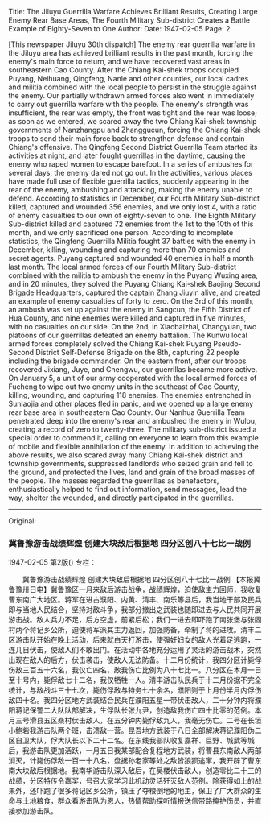 Title: The Jiluyu Guerrilla Warfare Achieves Brilliant Results, Creating Large Enemy Rear Base Areas, The Fourth Military Sub-district Creates a Battle Example of Eighty-Seven to One
Author:
Date: 1947-02-05
Page: 2

[This newspaper Jiluyu 30th dispatch] The enemy rear guerrilla warfare in the Jiluyu area has achieved brilliant results in the past month, forcing the enemy's main force to return, and we have recovered vast areas in southeastern Cao County. After the Chiang Kai-shek troops occupied Puyang, Neihuang, Qingfeng, Nanle and other counties, our local cadres and militia combined with the local people to persist in the struggle against the enemy. Our partially withdrawn armed forces also went in immediately to carry out guerrilla warfare with the people. The enemy's strength was insufficient, the rear was empty, the front was tight and the rear was loose; as soon as we entered, we scared away the two Chiang Kai-shek township governments of Nanzhangpu and Zhanggucun, forcing the Chiang Kai-shek troops to send their main force back to strengthen defense and contain Chiang's offensive. The Qingfeng Second District Guerrilla Team started its activities at night, and later fought guerrillas in the daytime, causing the enemy who raped women to escape barefoot. In a series of ambushes for several days, the enemy dared not go out. In the activities, various places have made full use of flexible guerrilla tactics, suddenly appearing in the rear of the enemy, ambushing and attacking, making the enemy unable to defend. According to statistics in December, our Fourth Military Sub-district killed, captured and wounded 356 enemies, and we only lost 4, with a ratio of enemy casualties to our own of eighty-seven to one. The Eighth Military Sub-district killed and captured 72 enemies from the 1st to the 10th of this month, and we only sacrificed one person. According to incomplete statistics, the Qingfeng Guerrilla Militia fought 37 battles with the enemy in December, killing, wounding and capturing more than 70 enemies and secret agents. Puyang captured and wounded 40 enemies in half a month last month. The local armed forces of our Fourth Military Sub-district combined with the militia to ambush the enemy in the Puyang Wuxing area, and in 20 minutes, they solved the Puyang Chiang Kai-shek Baojing Second Brigade Headquarters, captured the captain Zhang Jiuyin alive, and created an example of enemy casualties of forty to zero. On the 3rd of this month, an ambush was set up against the enemy in Sangcun, the Fifth District of Hua County, and nine enemies were killed and captured in five minutes, with no casualties on our side. On the 2nd, in Xiaobaizhai, Changyuan, two platoons of our guerrillas defeated an enemy battalion. The Kunwu local armed forces completely solved the Chiang Kai-shek Puyang Pseudo-Second District Self-Defense Brigade on the 8th, capturing 22 people including the brigade commander. On the eastern front, after our troops recovered Jixiang, Juye, and Chengwu, our guerrillas became more active. On January 5, a unit of our army cooperated with the local armed forces of Fucheng to wipe out two enemy units in the southeast of Cao County, killing, wounding, and capturing 118 enemies. The enemies entrenched in Sunlaojia and other places fled in panic, and we opened up a large enemy rear base area in southeastern Cao County. Our Nanhua Guerrilla Team penetrated deep into the enemy's rear and ambushed the enemy in Wulou, creating a record of zero to twenty-three. The military sub-district issued a special order to commend it, calling on everyone to learn from this example of mobile and flexible annihilation of the enemy. In addition to achieving the above results, we also scared away many Chiang Kai-shek district and township governments, suppressed landlords who seized grain and fell to the ground, and protected the lives, land and grain of the broad masses of the people. The masses regarded the guerrillas as benefactors, enthusiastically helped to find out information, send messages, lead the way, shelter the wounded, and directly participated in the guerrillas.



<hr /> 

Original: 


### 冀鲁豫游击战绩辉煌  创建大块敌后根据地  四分区创八十七比一战例

1947-02-05
第2版()
专栏：

　　冀鲁豫游击战绩辉煌
    创建大块敌后根据地
    四分区创八十七比一战例
    【本报冀鲁豫卅日电】冀鲁豫区一月来敌后游击战争，战绩辉煌，迫使敌主力回师，我收复曹东南广大地区。蒋军在进占濮阳、内黄、清丰、南乐等县后，我当地干部及民兵即与当地人民结合，坚持对敌斗争，我部分撤出之武装也随即进去与人民共同开展游击战。敌人兵力不足，后方空虚，前紧后松；我们一进去即吓跑了南张堡与张固村两个蒋记乡公所，迫使蒋军派其主力返回，加强防备，牵制了蒋的进攻。清丰二区游击队开始在晚上活动，后来就白天打游击，使强奸妇女的敌人光着足逃跑，一连几日伏击，使敌人们不敢出门。在活动中各地充分运用了灵活的游击战术，突然出现在敌人的后方，伏击袭击，使敌人无法防备。十二月份统计，我四分区计毙俘伤敌三百五十六名，我仅亡四名，敌我伤亡比例为八十七比一。八分区在本月一日至十号内，毙俘敌七十二名，我仅牺牲一人。清丰游击队民兵于十二月份据不完全统计，与敌战斗三十七次，毙伤俘敌与特务七十余名，濮阳则于上月份半月内俘伤敌四十名。我四分区地方武装结合民兵在濮阳五星一带伏击敌人，二十分钟内将濮阳蒋记保警二大队队部解决，生俘队长张九尹，创造敌我伤亡四十比零的范例。本月三号滑县五区桑村伏击敌人，在五分钟内毙俘敌九人，我毫无伤亡。二号在长垣小鲍砦我游击队两个班，击溃敌一营。昆吾地方武装于八日全部解决蒋记濮阳伪二区自卫大队，俘大队长以下二十二名。在东线我部队收复嘉祥、巨野、城武等城后，我游击队更加活跃，一月五日我某部配合复程地方武装，将曹县东南敌人两部消灭，计毙伤俘敌一百一十八名，盘据孙老家等处之敌皆狼狈逃窜，我开辟了曹东南大块敌后根据地。我南华游击队深入敌后，在吴楼伏击敌人，创造零比二十三的战绩，分区特传令嘉奖，号召大家学习此机动灵活歼灭敌人范例。除获得如上的战果外，还吓跑了很多蒋记区乡公所，镇压了夺粮倒地的地主，保卫了广大群众的生命与土地粮食，群众看游击队为恩人，热情帮助探听情报送信带路掩护伤员，并直接参加游击队。
